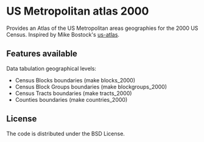# US Metropolitan atlas 2000

Provides an Atlas of the US Metropolitan areas geographies for the 2000 US
Census. Inspired by Mike Bostock's [us-atlas](https://github.com/mbostock/us-atlas).

## Features available

Data tabulation geographical levels:

* Census Blocks boundaries (make blocks_2000)
* Census Block Groups boundaries (make blockgroups_2000)
* Census Tracts boundaries (make tracts_2000)
* Counties boundaries (make countries_2000)

## License

The code is distributed under the BSD License.
